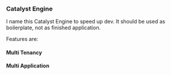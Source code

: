 ### Catalyst Engine

I name this Catalyst Engine to speed up dev.
It should be used as boilerplate, not as finished application.

Features are:
#### Multi Tenancy
#### Multi Application

